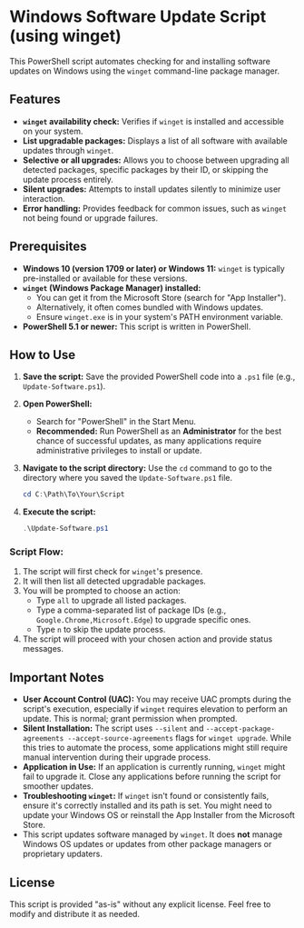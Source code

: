 # Windows Software Update Script (using winget)

This PowerShell script automates checking for and installing software updates on Windows using the `winget` command-line package manager.

## Features

* **`winget` availability check:** Verifies if `winget` is installed and accessible on your system.
* **List upgradable packages:** Displays a list of all software with available updates through `winget`.
* **Selective or all upgrades:** Allows you to choose between upgrading all detected packages, specific packages by their ID, or skipping the update process entirely.
* **Silent upgrades:** Attempts to install updates silently to minimize user interaction.
* **Error handling:** Provides feedback for common issues, such as `winget` not being found or upgrade failures.

## Prerequisites

* **Windows 10 (version 1709 or later) or Windows 11:** `winget` is typically pre-installed or available for these versions.
* **`winget` (Windows Package Manager) installed:**
    * You can get it from the Microsoft Store (search for "App Installer").
    * Alternatively, it often comes bundled with Windows updates.
    * Ensure `winget.exe` is in your system's PATH environment variable.
* **PowerShell 5.1 or newer:** This script is written in PowerShell.

## How to Use

1.  **Save the script:** Save the provided PowerShell code into a `.ps1` file (e.g., `Update-Software.ps1`).

2.  **Open PowerShell:**
    * Search for "PowerShell" in the Start Menu.
    * **Recommended:** Run PowerShell as an **Administrator** for the best chance of successful updates, as many applications require administrative privileges to install or update.

3.  **Navigate to the script directory:** Use the `cd` command to go to the directory where you saved the `Update-Software.ps1` file.
    ```powershell
    cd C:\Path\To\Your\Script
    ```

4.  **Execute the script:**
    ```powershell
    .\Update-Software.ps1
    ```

### Script Flow:

1.  The script will first check for `winget`'s presence.
2.  It will then list all detected upgradable packages.
3.  You will be prompted to choose an action:
    * Type `all` to upgrade all listed packages.
    * Type a comma-separated list of package IDs (e.g., `Google.Chrome,Microsoft.Edge`) to upgrade specific ones.
    * Type `n` to skip the update process.
4.  The script will proceed with your chosen action and provide status messages.

## Important Notes

* **User Account Control (UAC):** You may receive UAC prompts during the script's execution, especially if `winget` requires elevation to perform an update. This is normal; grant permission when prompted.
* **Silent Installation:** The script uses `--silent` and `--accept-package-agreements --accept-source-agreements` flags for `winget upgrade`. While this tries to automate the process, some applications might still require manual intervention during their upgrade process.
* **Application in Use:** If an application is currently running, `winget` might fail to upgrade it. Close any applications before running the script for smoother updates.
* **Troubleshooting `winget`:** If `winget` isn't found or consistently fails, ensure it's correctly installed and its path is set. You might need to update your Windows OS or reinstall the App Installer from the Microsoft Store.
* This script updates software managed by `winget`. It does **not** manage Windows OS updates or updates from other package managers or proprietary updaters.

## License

This script is provided "as-is" without any explicit license. Feel free to modify and distribute it as needed.
